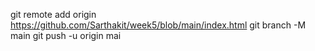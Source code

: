 git remote add origin https://github.com/Sarthakit/week5/blob/main/index.html
git branch -M main
git push -u origin mai


